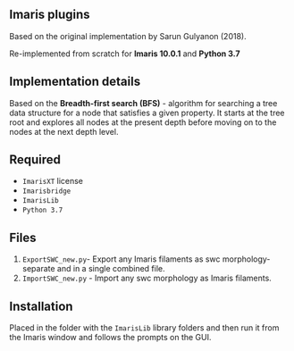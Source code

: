 ## Imaris plugins

Based on the original implementation by Sarun Gulyanon (2018). 

Re-implemented from scratch for **Imaris 10.0.1** and **Python 3.7**

## Implementation details

Based on the **Breadth-first search (BFS)** - algorithm for searching a tree data structure for a node that satisfies a given property. It starts at the tree root and explores all nodes at the present depth before moving on to the nodes at the next depth level.
## Required
 - `ImarisXT` license 
 - `Imarisbridge`
 -  `ImarisLib`
 -  `Python 3.7`
## Files

1. `ExportSWC_new.py`- Export any Imaris filaments as swc morphology- separate and in a single combined file.
2. `ImportSWC_new.py` - Import any swc morphology as Imaris filaments.

## Installation

Placed in the folder with the `ImarisLib` library folders and then run it from the Imaris window and follows the prompts on the GUI.
